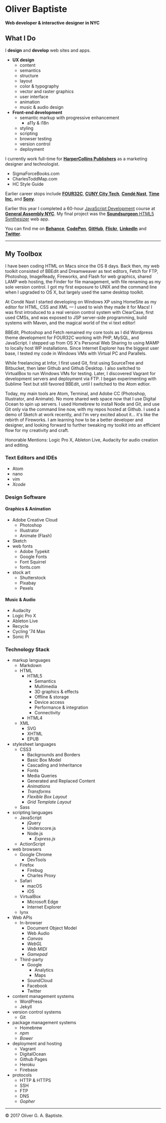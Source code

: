 # Oliver Baptiste
**Web developer & interactive designer in NYC**

## What I Do

I **design** and **develop** web sites and apps.
  * **UX design**
    * content
    * semantics
    * structure
    * layout
    * color & typography
    * vector and raster graphics
    * user interface
    * animation
    * music & audio design
  * **Front-end development**
    * semantic markup with progressive enhancement
      * a11y & i18n
    * styling
    * scripting
    * browser testing
    * version control
    * deployment

I currently work full-time for
[**HarperCollins Publishers**](https://www.harpercollins.com/)
as a marketing designer and technologist.
* SigmaForceBooks.com
* CharlesToddMap.com
* HC Style Guide

Earlier career stops include
  [**FOUR32C**](http://four32c.com/),
  [**CUNY City Tech**](http://www.citytech.cuny.edu/),
  [**Condé Nast**](http://www.condenast.com/),
  [**Time Inc.**](http://www.timeinc.com/) and
  [**Sony**](http://www.sony.net/).  

Earlier this year I completed a 60-hour
[JavaScript Development](https://generalassemb.ly/education/javascript-development)
course at [**General Assembly NYC**](https://generalassemb.ly/new-york-city).
My final project was the
[**Soundsurgeon** HTML5 Synthesizer](https://soundsurgeon.com/)
web app.

You can find me on
  [**Behance**](https://www.behance.net/oliverbaptiste),
  [**CodePen**](http://codepen.io/ogab),
  [**GitHub**](https://github.com/oliverbaptiste),
  [**Flickr**](https://www.flickr.com/photos/oliverbaptiste),
  [**LinkedIn**](https://www.linkedin.com/in/oliverbaptiste) and
  [**Twitter**](https://twitter.com/oliverbaptiste).

---

## My Toolbox

I have been coding HTML on Macs since the OS 8 days. Back then, my web toolkit consisted of BBEdit and Dreamweaver as text editors, Fetch for FTP, Photoshop, ImageReady, Fireworks, and Flash for web graphics, shared LAMP web hosting, the Finder for file management, with file renaming as my sole version control. I got my first exposure to UNIX and the command line when I upgraded to OS X, but largely used the same desktop toolkit.

At Condé Nast I started developing on Windows XP using HomeSite as my editor for HTML, CSS and XML — I used to wish they made it for Macs! I was first introduced to a real version control system with ClearCase, first used CMSs, and was exposed to JSP server-side programming, build systems with Maven, and the magical world of the vi text editor!

BBEdit, Photoshop and Fetch remained my core tools as I did Wordpress theme development for FOUR32C working with PHP, MySQL, and JavaScript. I stepped up from OS X's Personal Web Sharing to using MAMP to locally host WP installations. Since Internet Explorer has the biggest user base, I tested my code in Windows VMs with Virtual PC and Parallels.

While freelancing at Infor, I first used Git, first using SourceTree and Bitbucket, then later Github and Github Desktop. I also switched to VirtualBox to run Windows VMs for testing. Later, I discovered Vagrant for development servers and deployment via FTP. I began experimenting with Sublime Text but still favored BBEdit, until I switched to the Atom edtior.

Today, my main tools are Atom, Terminal, and Adobe CC (Photoshop, Illustrator, and Animate). No more shared web space now that I use Digital Ocean to spin up servers. I used Homebrew to install Node and Git, and use Git only via the command line now, with my repos hosted at Github. I used a demo of Sketch at work recently, and I'm very excited about it... it's like the rebirth of Fireworks. I am learning how to be a better developer and designer, and looking forward to further tweaking my toolkit into an efficient flow for my creativity and craft.

Honorable Mentions: Logic Pro X, Ableton Live, Audacity for audio creation and editing.

### Text Editors and IDEs
* Atom
* nano
* vim
* *Xcode*

### Design Software

#### Graphics & Animation
* Adobe Creative Cloud
  * Photoshop
  * Illustrator
  * Animate (Flash)
* Sketch
* web fonts
  * Adobe Typekit
  * Google Fonts
  * Font Squirrel
  * fonts.com
* stock art
  * Shutterstock
  * Pixabay
  * Pexels

#### Music & Audio
* Audacity
* Logic Pro X
* Ableton Live
* Recycle
* Cycling '74 Max
* Sonic Pi

### Technology Stack
* markup languages
  * Markdown
  * HTML
    * HTML5
      * Semantics
      * Multimedia
      * 3D graphics & effects
      * Offline & storage
      * Device access
      * Performance & integration
      * Connectivity
    * HTML4
  * XML
    * SVG
    * XHTML
    * EPUB
* stylesheet languages
  * CSS3
    * Backgrounds and Borders
    * Basic Box Model
    * Cascading and Inheritance
    * Fonts
    * Media Queries
    * Generated and Replaced Content
    * *Animations*
    * *Transforms*
    * *Flexible Box Layout*
    * *Grid Template Layout*
  * Sass
* scripting languages
  * JavaScript
    * jQuery
    * Underscore.js
    * Node.js
      * *Express.js*
  * ActionScript
* web browsers
  * Google Chrome
    * DevTools
  * Firefox
    * Firebug
    * Charles Proxy
  * Safari
    * macOS
    * iOS
  * VirtualBox
    * Microsoft Edge
    * Internet Explorer
  * lynx
* Web APIs
  * In-browser
    * Document Object Model
    * Web Audio
    * *Canvas*
    * *WebGL*
    * *Web MIDI*
    * *Gamepad*
  * Third-party
    * Google
      * Analytics
      * Maps
    * SoundCloud
    * Facebook
    * Twitter
* content management systems
  * WordPress
  * Jekyll
* version control systems
  * Git
* package management systems
  * Homebrew
  * *npm*
  * *Bower*
* deployment and hosting
  * Vagrant
  * DigitalOcean
  * Github Pages
  * Heroku
  * Firebase
* protocols
  * HTTP & HTTPS
  * SSH
  * FTP
  * DNS
  * *Gopher*

---

© 2017 Oliver G. A. Baptiste.

